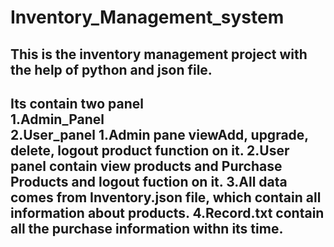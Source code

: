 # Inventory_Management_system
## This is the inventory management project with the help of python and json file.
Its contain two panel<br>
1.Admin_Panel<br>
2.User_panel
1.Admin pane viewAdd, upgrade, delete, logout product function on it.
2.User panel contain view products and Purchase Products and logout fuction on it.
3.All data comes from Inventory.json file, which contain all information about products.
4.Record.txt contain all the purchase information withn its time.
------------
